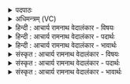 <details><summary>पदपाठः</summary>

अ꣡ग्ने꣢꣯। पा꣣वक। रोचि꣡षा꣢। म꣣न्द्र꣡या꣢। दे꣣व। जिह्व꣡या꣢। आ। दे꣣वा꣢न्। व꣣क्षि। य꣡क्षि꣢꣯। च꣣। १५२१।
</details>

<details><summary>अधिमन्त्रम् (VC)</summary>

- अग्निः
- वसूयव आत्रेयाः
- गायत्री
- षड्जः
</details>

<details><summary>हिन्दी : आचार्य रामनाथ वेदालंकार - विषयः</summary>

प्रथम ऋचा में जगदीश्वर और आचार्य से प्रार्थना करते हैं।
</details>

<details><summary>हिन्दी : आचार्य रामनाथ वेदालंकार - पदार्थः</summary>

पदार्थान्वयभाषाः -  हे (पावक) पवित्रताकारक, (देव) प्रकाशक (अग्ने) अग्रनायक जगदीश्वर व विद्वान् आचार्य ! आप (रोचिषा) तेजोमय, (मन्द्रया) आनन्दप्रद (जिह्वया) वेद-वाणी के द्वारा,हमारे अन्दर (देवान्) दिव्य गुण (आ वक्षि) लाओ, (यक्षि च) और हमारे उपासना-यज्ञ वा शिक्षा-यज्ञ को सफल करो ॥१॥
</details>

<details><summary>हिन्दी : आचार्य रामनाथ वेदालंकार - भावार्थः</summary>

भावार्थभाषाः -  वेदवाणी के माध्यम से परमेश्वर की उपासना करने से हृदय पवित्र होता है और गुरुमुख से वेदार्थ का अध्ययन करने से शिक्षा सफल होती है ॥१॥
</details>

<details><summary>संस्कृत : आचार्य रामनाथ वेदालंकार - विषयः</summary>

तत्रादौ जगदीश्वरमाचार्यं च प्रार्थयते।
</details>

<details><summary>संस्कृत : आचार्य रामनाथ वेदालंकार - पदार्थः</summary>

पदार्थान्वयभाषाः -  हे (पावक) पवित्रताकारक, (देव) प्रकाशक (अग्ने) अग्रनायक जगदीश्वर विद्वन् आचार्य वा ! त्वम् (रोचिषा) तेजस्विन्या (मन्द्रया) आनन्दप्रदया (जिह्वया) वेदवाचा।[जिह्वेति वाङ्नाम। निघं० १।११।]अस्मासु (देवान्) दिव्यगुणान् (आ वक्षि) आवह, (यक्षि च) अस्माकम् उपासनायज्ञं शिक्षायज्ञं वा सफलय च ॥१॥२
</details>

<details><summary>संस्कृत : आचार्य रामनाथ वेदालंकार - भावार्थः</summary>

भावार्थभाषाः -  वेदवाङ्माध्यमेन परमेश्वरोपासनया हृदयं पवित्रं जायते,गुरुमुखाद् वेदार्थाध्ययनेन च शिक्षा सफला भवति ॥१॥
</details>